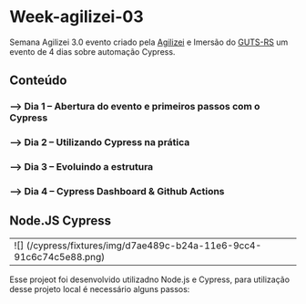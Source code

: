 # Week-agilizei-03
Semana Agilizei 3.0 evento criado pela [Agilizei](http://www.agilizei.com) e  Imersão do [GUTS-RS](http://www.sucesurs.org.br/grupos/guts) um evento de 4 dias sobre automação Cypress.

## Conteúdo
### --> Dia 1 – Abertura do evento e primeiros passos com o Cypress
### --> Dia 2 – Utilizando Cypress na prática
### --> Dia 3 – Evoluindo a estrutura
### --> Dia 4 – Cypress Dashboard & Github Actions

## Node.JS Cypress
|   |   |
|---|---|
| ![] (/cypress/fixtures/img/d7ae489c-b24a-11e6-9cc4-91c6c74c5e88.png) |   |
Esse projeot foi desenvolvido utilizadno Node.js e Cypress, para utilização desse projeto local é necessário alguns passos: